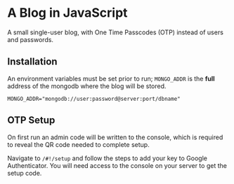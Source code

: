 # A Blog in JavaScript
A small single-user blog, with One Time Passcodes (OTP) instead of users and passwords. 

## Installation
An environment variables must be set prior to run; `MONGO_ADDR` is the  **full** address of the mongodb where the blog will be stored. 

``MONGO_ADDR="mongodb://user:password@server:port/dbname"
``

## OTP Setup
On first run an admin code will be written to the console, which is required to reveal the QR code needed to complete setup. 

Navigate to `/#!/setup` and follow the steps to add your key to Google Authenticator. You will need access to the console on your server to get the setup code. 